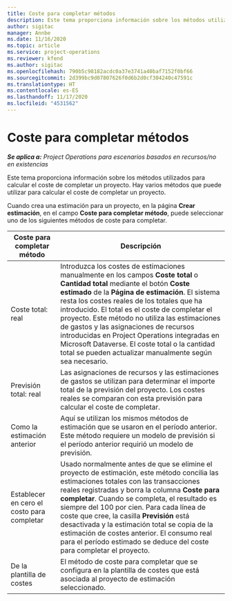 ```yaml
---
title: Coste para completar métodos
description: Este tema proporciona información sobre los métodos utilizados para calcular el coste de completar un proyecto.
author: sigitac
manager: Annbe
ms.date: 11/16/2020
ms.topic: article
ms.service: project-operations
ms.reviewer: kfend
ms.author: sigitac
ms.openlocfilehash: 790b5c98182acdc0a37e3741a40baf7152f0bf66
ms.sourcegitcommit: 2d399bc9d07807626f0d6b2d0cf304240c47591c
ms.translationtype: HT
ms.contentlocale: es-ES
ms.lasthandoff: 11/17/2020
ms.locfileid: "4531562"
---
```

# <a name="cost-to-complete-methods"></a>Coste para completar métodos

_**Se aplica a:** Project Operations para escenarios basados en recursos/no en existencias_

Este tema proporciona información sobre los métodos utilizados para calcular el coste de completar un proyecto. Hay varios métodos que puede utilizar para calcular el coste de completar un proyecto. 

Cuando crea una estimación para un proyecto, en la página **Crear estimación**, en el campo **Coste para completar método**, puede seleccionar uno de los siguientes métodos de coste para completar.

| Coste para completar método    | Descripción                                                                                                                                                                                                                                                                                                                                                                                                                                                                                        |
|------------------------------|----------------------------------------------------------------------------------------------------------------------------------------------------------------------------------------------------------------------------------------------------------------------------------------------------------------------------------------------------------------------------------------------------------------------------------------------------------------------------------------------------|
| Coste total: real            | Introduzca los costes de estimaciones manualmente en los campos **Coste total** o **Cantidad total** mediante el botón **Coste estimado** de la **Página de estimación**. El sistema resta los costes reales de los totales que ha introducido. El total es el coste de completar el proyecto. Este método no utiliza las estimaciones de gastos y las asignaciones de recursos introducidas en Project Operations integradas en Microsoft Dataverse. El coste total o la cantidad total se pueden actualizar manualmente según sea necesario.  |
| Previsión total: real        | Las asignaciones de recursos y las estimaciones de gastos se utilizan para determinar el importe total de la previsión del proyecto. Los costes reales se comparan con esta previsión para calcular el coste de completar.                                                                                                                                                                                                                                                                          |
| Como la estimación anterior         | Aquí se utilizan los mismos métodos de estimación que se usaron en el período anterior. Este método requiere un modelo de previsión si el período anterior requirió un modelo de previsión.                                                                                                                                                                                                                                                                                                                           |
| Establecer en cero el costo para completar | Usado normalmente antes de que se elimine el proyecto de estimación, este método concilia las estimaciones totales con las transacciones reales registradas y borra la columna **Coste para completar**. Cuando se completa, el resultado es siempre del 100 por cien. Para cada línea de coste que cree, la casilla **Previsión** está desactivada y la estimación total se copia de la estimación de costes anterior. El consumo real para el período estimado se deduce del coste para completar el proyecto.              |
| De la plantilla de costes           | El método de coste para completar que se configura en la plantilla de costes que está asociada al proyecto de estimación seleccionado.                                                                                                                                                                                                                                                                                                                                                                          |
